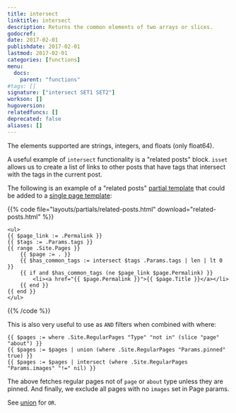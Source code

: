 ```yaml
---
title: intersect
linktitle: intersect
description: Returns the common elements of two arrays or slices.
godocref:
date: 2017-02-01
publishdate: 2017-02-01
lastmod: 2017-02-01
categories: [functions]
menu:
  docs:
    parent: "functions"
#tags: []
signature: ["intersect SET1 SET2"]
workson: []
hugoversion:
relatedfuncs: []
deprecated: false
aliases: []
---
```


The elements supported are strings, integers, and floats (only float64).

A useful example of `intersect` functionality is a "related posts" block. `isset` allows us to create a list of links to other posts that have tags that intersect with the tags in the current post.

The following is an example of a "related posts" [partial template][partials] that could be added to a [single page template][single]:

{{% code file="layouts/partials/related-posts.html" download="related-posts.html" %}}
```
<ul>
{{ $page_link := .Permalink }}
{{ $tags := .Params.tags }}
{{ range .Site.Pages }}
    {{ $page := . }}
    {{ $has_common_tags := intersect $tags .Params.tags | len | lt 0 }}
    {{ if and $has_common_tags (ne $page_link $page.Permalink) }}
        <li><a href="{{ $page.Permalink }}">{{ $page.Title }}</a></li>
    {{ end }}
{{ end }}
</ul>
```
{{% /code %}}

This is also very useful to use as `AND` filters when combined with where:

```
{{ $pages := where .Site.RegularPages "Type" "not in" (slice "page" "about") }}
{{ $pages := $pages | union (where .Site.RegularPages "Params.pinned" true) }}
{{ $pages := $pages | intersect (where .Site.RegularPages "Params.images" "!=" nil) }}
```

The above fetches regular pages not of `page` or `about` type unless they are pinned. And finally, we exclude all pages with no `images` set in Page params.

See [union](/functions/union) for `OR`.


[partials]: /templates/partials/
[single]: /templates/single-page-templates/
